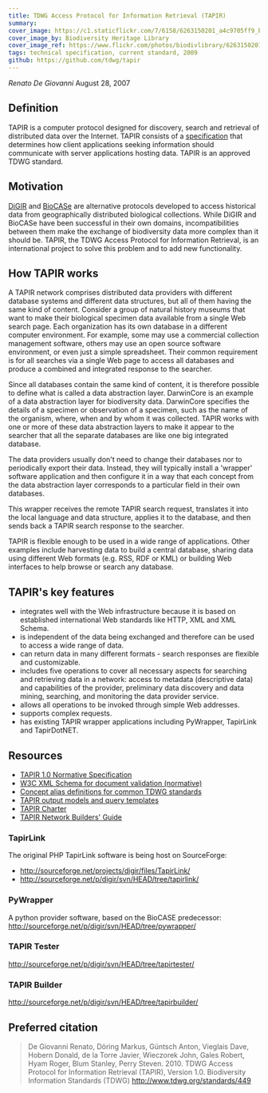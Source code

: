 ```yaml
---
title: TDWG Access Protocol for Information Retrieval (TAPIR)
summary: 
cover_image: https://c1.staticflickr.com/7/6158/6263150201_a4c9705ff9_b.jpg
cover_image_by: Biodiversity Heritage Library
cover_image_ref: https://www.flickr.com/photos/biodivlibrary/6263150201
tags: technical specification, current standard, 2009
github: https://github.com/tdwg/tapir
---
```


_Renato De Giovanni_
August 28, 2007

## Definition

TAPIR is a computer protocol designed for discovery, search and retrieval of distributed data over the Internet. TAPIR consists of a [specification](http://tdwg.github.io/tapir/docs/) that determines how client applications seeking information should communicate with server applications hosting data. TAPIR is an approved TDWG standard.

## Motivation

[DiGIR](http://www.digir.net/) and [BioCASe](http://www.biocase.org/products/protocols/) are alternative protocols developed to access historical data from geographically distributed biological collections. While DiGIR and BioCASe have been successful in their own domains, incompatibilities between them make the exchange of biodiversity data more complex than it should be. TAPIR, the TDWG Access Protocol for Information Retrieval, is an international project to solve this problem and to add new functionality.

## How TAPIR works

A TAPIR network comprises distributed data providers with different database systems and different data structures, but all of them having the same kind of content. Consider a group of natural history museums that want to make their biological specimen data available from a single Web search page. Each organization has its own database in a different computer environment. For example, some may use a commercial collection management software, others may use an open source software environment, or even just a simple spreadsheet. Their common requirement is for all searches via a single Web page to access all databases and produce a combined and integrated response to the searcher.

Since all databases contain the same kind of content, it is therefore possible to define what is called a data abstraction layer. DarwinCore is an example of a data abstraction layer for biodiversity data. DarwinCore specifies the details of a specimen or observation of a specimen, such as the name of the organism, where, when and by whom it was collected. TAPIR works with one or more of these data abstraction layers to make it appear to the searcher that all the separate databases are like one big integrated database.

The data providers usually don't need to change their databases nor to periodically export their data. Instead, they will typically install a 'wrapper' software application and then configure it in a way that each concept from the data abstraction layer corresponds to a particular field in their own databases.

This wrapper receives the remote TAPIR search request, translates it into the local language and data structure, applies it to the database, and then sends back a TAPIR search response to the searcher.

TAPIR is flexible enough to be used in a wide range of applications. Other examples include harvesting data to build a central database, sharing data using different Web formats (e.g. RSS, RDF or KML) or building Web interfaces to help browse or search any database.

## TAPIR's key features

 - integrates well with the Web infrastructure because it is based on established international Web standards like HTTP, XML and XML Schema.
 - is independent of the data being exchanged and therefore can be used to access a wide range of data.
 - can return data in many different formats - search responses are flexible and customizable.
 - includes five operations to cover all necessary aspects for searching and retrieving data in a network: access to metadata (descriptive data) and capabilities of the provider, preliminary data discovery and data mining, searching, and monitoring the data provider service.
 - allows all operations to be invoked through simple Web addresses.
 - supports complex requests.
 - has existing TAPIR wrapper applications including PyWrapper, TapirLink and TapirDotNET.
 

## Resources
 - [TAPIR 1.0 Normative Specification](http://tdwg.github.io/tapir/docs/tdwg_tapir_specification_2010-05-05.html)
 - [W3C XML Schema for document validation (normative)](http://tdwg.github.io/tapir/schema/tapir.xsd)
 - [Concept alias definitions for common TDWG standards](http://tdwg.github.io/tapir/cns/alias.txt)
 - [TAPIR output models and query templates](http://tdwg.github.io/tapir/cs/)
 - [TAPIR Charter](./charter.md)
 - [TAPIR Network Builders' Guide](http://tdwg.github.io/tapir/docs/TAPIRNetworkBuildersGuide_2010-05-05.html)


### TapirLink
The original PHP TapirLink software is being host on SourceForge: 
 - http://sourceforge.net/projects/digir/files/TapirLink/
 - http://sourceforge.net/p/digir/svn/HEAD/tree/tapirlink/
 

### PyWrapper 
A python provider software, based on the BioCASE predecessor:
http://sourceforge.net/p/digir/svn/HEAD/tree/pywrapper/


### TAPIR Tester
http://sourceforge.net/p/digir/svn/HEAD/tree/tapirtester/

### TAPIR Builder
http://sourceforge.net/p/digir/svn/HEAD/tree/tapirbuilder/

 

## Preferred citation

> De Giovanni Renato, Döring Markus, Güntsch Anton, Vieglais Dave, Hobern Donald, de la Torre Javier, Wieczorek John, Gales Robert, Hyam Roger, Blum Stanley, Perry Steven. 2010. TDWG Access Protocol for Information Retrieval (TAPIR), Version 1.0. Biodiversity Information Standards (TDWG) http://www.tdwg.org/standards/449
